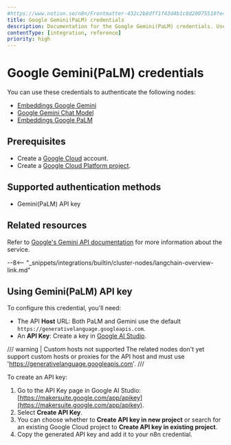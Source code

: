 ```yaml
---
#https://www.notion.so/n8n/Frontmatter-432c2b8dff1f43d4b1c8d20075510fe4
title: Google Gemini(PaLM) credentials
description: Documentation for the Google Gemini(PaLM) credentials. Use these credentials to authenticate Google Gemini and Google PaLM AI nodes in n8n, a workflow automation platform.
contentType: [integration, reference]
priority: high
---
```


# Google Gemini(PaLM) credentials

You can use these credentials to authenticate the following nodes:

* [Embeddings Google Gemini](/integrations/builtin/cluster-nodes/sub-nodes/n8n-nodes-langchain.embeddingsgooglegemini.md)
* [Google Gemini Chat Model](/integrations/builtin/cluster-nodes/sub-nodes/n8n-nodes-langchain.lmchatgooglegemini.md)
* [Embeddings Google PaLM](/integrations/builtin/cluster-nodes/sub-nodes/n8n-nodes-langchain.embeddingsgooglepalm.md)

## Prerequisites

* Create a [Google Cloud](https://cloud.google.com/) account.
* Create a [Google Cloud Platform project](https://developers.google.com/workspace/marketplace/create-gcp-project).

## Supported authentication methods

- Gemini(PaLM) API key

## Related resources

Refer to [Google's Gemini API documentation](https://ai.google.dev/gemini-api/docs) for more information about the service.

--8<-- "_snippets/integrations/builtin/cluster-nodes/langchain-overview-link.md"

## Using Gemini(PaLM) API key

To configure this credential, you'll need:

- The API **Host** URL: Both PaLM and Gemini use the default `https://generativelanguage.googleapis.com`.
- An **API Key**: Create a key in [Google AI Studio](https://makersuite.google.com/app/apikey).

/// warning | Custom hosts not supported
The related nodes don't yet support custom hosts or proxies for the API host and must use 'https://generativelanguage.googleapis.com'.
///

To create an API key:

1. Go to the API Key page in Google AI Studio: [https://makersuite.google.com/app/apikey](https://makersuite.google.com/app/apikey).
2. Select **Create API Key**.
3. You can choose whether to **Create API key in new project** or search for an existing Google Cloud project to **Create API key in existing project**.
4. Copy the generated API key and add it to your n8n credential.
